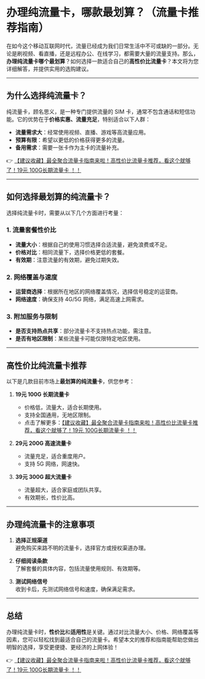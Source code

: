 # 办理纯流量卡，哪款最划算？（流量卡推荐指南）

在如今这个移动互联网时代，流量已经成为我们日常生活中不可或缺的一部分。无论是刷视频、看直播，还是远程办公、在线学习，都需要大量的流量支持。那么，**办理纯流量卡哪个最划算**？如何选择一款适合自己的**高性价比流量卡**？本文将为您详细解答，并提供实用的选购建议。

---

## 为什么选择纯流量卡？

纯流量卡，顾名思义，是一种专门提供流量的 SIM 卡，通常不包含通话和短信功能。它的优势在于**价格实惠、流量充足**，特别适合以下人群：

- **流量需求大**：经常使用视频、直播、游戏等高流量应用。
- **预算有限**：希望以更低的价格获得更多的流量。
- **备用需求**：需要一张卡作为主卡的流量补充。

👉 [【建议收藏】最全聚合流量卡指南来啦！高性价比流量卡推荐，看这个就够了！19元 100G长期流量卡 ！！](https://bit.ly/Liuliangka)

---

## 如何选择最划算的纯流量卡？

选择纯流量卡时，需要从以下几个方面进行考量：

### 1. 流量套餐性价比
- **流量大小**：根据自己的使用习惯选择合适流量，避免浪费或不足。
- **价格对比**：相同流量下，选择价格更低的套餐。
- **有效期**：注意流量的有效期，避免过期失效。

### 2. 网络覆盖与速度
- **运营商选择**：根据所在地区的网络覆盖情况，选择信号稳定的运营商。
- **网络速度**：确保支持 4G/5G 网络，满足高速上网需求。

### 3. 附加服务与限制
- **是否支持热点共享**：部分流量卡不支持热点功能，需注意。
- **是否有地区限制**：某些流量卡可能仅限特定地区使用。

---

## 高性价比纯流量卡推荐

以下是几款目前市场上**最划算的纯流量卡**，供您参考：

1. **19元 100G 长期流量卡**  
   - 价格低，流量大，适合长期使用。
   - 支持全国通用，无地区限制。
   - 点击了解更多：[【建议收藏】最全聚合流量卡指南来啦！高性价比流量卡推荐，看这个就够了！19元 100G长期流量卡 ！！](https://bit.ly/Liuliangka)

2. **29元 200G 高速流量卡**  
   - 流量充足，适合重度用户。
   - 支持 5G 网络，网速快。

3. **39元 300G 超大流量卡**  
   - 流量超大，适合家庭或团队共享。
   - 有效期长，性价比高。

---

## 办理纯流量卡的注意事项

1. **选择正规渠道**  
   避免购买来路不明的流量卡，选择官方或授权渠道办理。

2. **仔细阅读条款**  
   了解套餐的具体内容，包括流量使用规则、有效期等。

3. **测试网络信号**  
   收到卡后，先测试网络信号和速度，确保满足需求。

---

## 总结

办理纯流量卡时，**性价比**和**适用性**是关键。通过对比流量大小、价格、网络覆盖等因素，您可以轻松找到最适合自己的流量卡。希望本文的推荐和指南能帮助您做出明智的选择，享受更便捷、更经济的上网体验！

👉 [【建议收藏】最全聚合流量卡指南来啦！高性价比流量卡推荐，看这个就够了！19元 100G长期流量卡 ！！](https://bit.ly/Liuliangka)